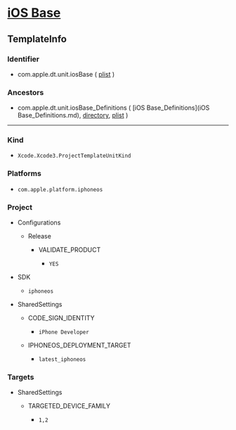# [iOS Base](/Applications/Xcode.app/Contents/Developer/Platforms/iPhoneOS.platform/Developer/Library/Xcode/Templates/Project%20Templates/iOS/iOS%20Base.xctemplate)

## TemplateInfo

### Identifier

- com.apple.dt.unit.iosBase ( [plist](/Applications/Xcode.app/Contents/Developer/Platforms/iPhoneOS.platform/Developer/Library/Xcode/Templates/Project%20Templates/iOS/iOS%20Base.xctemplate/TemplateInfo.plist) )

### Ancestors

- com.apple.dt.unit.iosBase_Definitions ( [iOS Base_Definitions](iOS Base_Definitions.md), [directory](/Applications/Xcode.app/Contents/Developer/Platforms/iPhoneOS.platform/Developer/Library/Xcode/Templates/Project%20Templates/iOS/iOS%20Base_Definitions.xctemplate), [plist](/Applications/Xcode.app/Contents/Developer/Platforms/iPhoneOS.platform/Developer/Library/Xcode/Templates/Project%20Templates/iOS/iOS%20Base_Definitions.xctemplate/TemplateInfo.plist) )

---

### Kind

- `Xcode.Xcode3.ProjectTemplateUnitKind`

### Platforms

- `com.apple.platform.iphoneos`

### Project

- Configurations

	- Release

		- VALIDATE_PRODUCT

			- `YES`

- SDK

	- `iphoneos`

- SharedSettings

	- CODE_SIGN_IDENTITY

		- `iPhone Developer`

	- IPHONEOS_DEPLOYMENT_TARGET

		- `latest_iphoneos`

### Targets

- SharedSettings

	- TARGETED_DEVICE_FAMILY

		- `1,2`